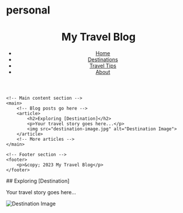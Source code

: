 # personal

<!DOCTYPE html>
<html>
<head>
    <title>My Travel Blog</title>
    <!-- Include CSS for styling -->
    <link rel="stylesheet" type="text/css" href="styles.css">
</head>
<body>
    <!-- Header section with navigation -->
    <header>
        <h1>My Travel Blog</h1>
        <nav>
            <ul>
                <li><a href="/">Home</a></li>
                <li><a href="/destinations">Destinations</a></li>
                <li><a href="/tips">Travel Tips</a></li>
                <li><a href="/about">About</a></li>
            </ul>
        </nav>
    </header>
    
    <!-- Main content section -->
    <main>
        <!-- Blog posts go here -->
        <article>
            <h2>Exploring [Destination]</h2>
            <p>Your travel story goes here...</p>
            <img src="destination-image.jpg" alt="Destination Image">
        </article>
        <!-- More articles -->
    </main>
    
    <!-- Footer section -->
    <footer>
        <p>&copy; 2023 My Travel Blog</p>
    </footer>
</body>
</html>
## Exploring [Destination]

Your travel story goes here...

![Destination Image](destination-image.jpg)
